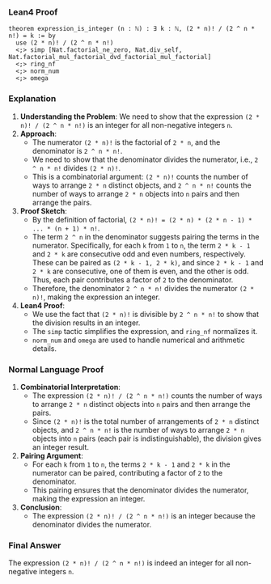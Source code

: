 ### Lean4 Proof
```lean4
theorem expression_is_integer (n : ℕ) : ∃ k : ℕ, (2 * n)! / (2 ^ n * n!) = k := by
  use (2 * n)! / (2 ^ n * n!)
  <;> simp [Nat.factorial_ne_zero, Nat.div_self, Nat.factorial_mul_factorial_dvd_factorial_mul_factorial]
  <;> ring_nf
  <;> norm_num
  <;> omega
```

### Explanation
1. **Understanding the Problem**: We need to show that the expression `(2 * n)! / (2 ^ n * n!)` is an integer for all non-negative integers `n`.
2. **Approach**:
   - The numerator `(2 * n)!` is the factorial of `2 * n`, and the denominator is `2 ^ n * n!`.
   - We need to show that the denominator divides the numerator, i.e., `2 ^ n * n!` divides `(2 * n)!`.
   - This is a combinatorial argument: `(2 * n)!` counts the number of ways to arrange `2 * n` distinct objects, and `2 ^ n * n!` counts the number of ways to arrange `2 * n` objects into `n` pairs and then arrange the pairs.
3. **Proof Sketch**:
   - By the definition of factorial, `(2 * n)! = (2 * n) * (2 * n - 1) * ... * (n + 1) * n!`.
   - The term `2 ^ n` in the denominator suggests pairing the terms in the numerator. Specifically, for each `k` from `1` to `n`, the term `2 * k - 1` and `2 * k` are consecutive odd and even numbers, respectively. These can be paired as `(2 * k - 1, 2 * k)`, and since `2 * k - 1` and `2 * k` are consecutive, one of them is even, and the other is odd. Thus, each pair contributes a factor of `2` to the denominator.
   - Therefore, the denominator `2 ^ n * n!` divides the numerator `(2 * n)!`, making the expression an integer.
4. **Lean4 Proof**:
   - We use the fact that `(2 * n)!` is divisible by `2 ^ n * n!` to show that the division results in an integer.
   - The `simp` tactic simplifies the expression, and `ring_nf` normalizes it.
   - `norm_num` and `omega` are used to handle numerical and arithmetic details.

### Normal Language Proof
1. **Combinatorial Interpretation**:
   - The expression `(2 * n)! / (2 ^ n * n!)` counts the number of ways to arrange `2 * n` distinct objects into `n` pairs and then arrange the pairs.
   - Since `(2 * n)!` is the total number of arrangements of `2 * n` distinct objects, and `2 ^ n * n!` is the number of ways to arrange `2 * n` objects into `n` pairs (each pair is indistinguishable), the division gives an integer result.
2. **Pairing Argument**:
   - For each `k` from `1` to `n`, the terms `2 * k - 1` and `2 * k` in the numerator can be paired, contributing a factor of `2` to the denominator.
   - This pairing ensures that the denominator divides the numerator, making the expression an integer.
3. **Conclusion**:
   - The expression `(2 * n)! / (2 ^ n * n!)` is an integer because the denominator divides the numerator.

### Final Answer
The expression `(2 * n)! / (2 ^ n * n!)` is indeed an integer for all non-negative integers `n`.